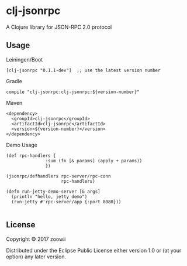# clj-jsonrpc

A Clojure library for JSON-RPC 2.0 protocol

## Usage
Leiningen/Boot
```
[clj-jsonrpc "0.1.1-dev"]  ;; use the latest version number
```

Gradle
```
compile "clj-jsonrpc:clj-jsonrpc:${version-number}"
```

Maven
```
<dependency>
  <groupId>clj-jsonrpc</groupId>
  <artifactId>clj-jsonrpc</artifactId>
  <version>${version-number}</version>
</dependency>
```

Demo Usage

```
(def rpc-handlers {
               :sum (fn [& params] (apply + params))
               })

(jsonrpc/defhandlers rpc-server/rpc-conn
                     rpc-handlers)

(defn run-jetty-demo-server [& args]
  (println "hello, jetty demo")
  (run-jetty #'rpc-server/app {:port 8080}))
  
```

## License

Copyright © 2017 zoowii

Distributed under the Eclipse Public License either version 1.0 or (at
your option) any later version.
